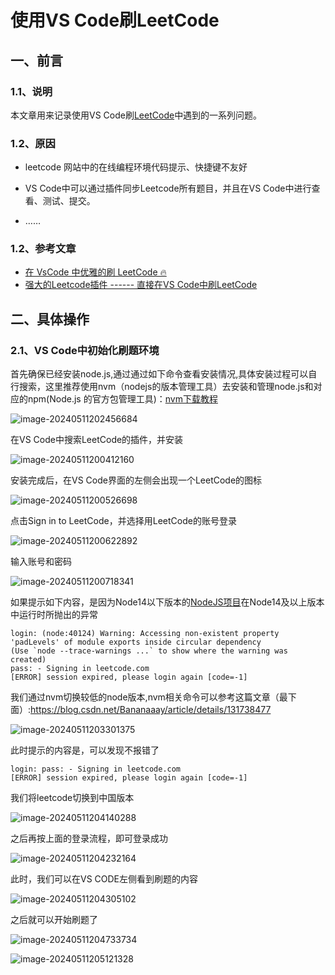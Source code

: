 # 使用VS Code刷LeetCode

## 一、前言

### 1.1、说明

本文章用来记录使用VS Code刷[LeetCode](https://leetcode.cn/)中遇到的一系列问题。

### 1.2、原因

- leetcode 网站中的在线编程环境代码提示、快捷键不友好
- VS Code中可以通过插件同步Leetcode所有题目，并且在VS Code中进行查看、测试、提交。

- ……

### 1.2、参考文章

- [在 VsCode 中优雅的刷 LeetCode 🔥](https://juejin.cn/post/7044565186656600072)
- [强大的Leetcode插件 ------ 直接在VS Code中刷LeetCode](https://blog.csdn.net/qq_45359288/article/details/124351804)

## 二、具体操作

### 2.1、VS Code中初始化刷题环境

首先确保已经安装node.js,通过通过如下命令查看安装情况,具体安装过程可以自行搜索，这里推荐使用nvm（nodejs的版本管理工具）去安装和管理node.js和对应的npm(Node.js 的官方包管理工具)：[nvm下载教程](https://www.cnblogs.com/gaozejie/p/10689742.html)

![image-20240511202456684](%E4%BD%BF%E7%94%A8VSCode%E5%88%B7LeetCode.assets/image-20240511202456684.png)

在VS Code中搜索LeetCode的插件，并安装

![image-20240511200412160](%E4%BD%BF%E7%94%A8VSCode%E5%88%B7LeetCode.assets/image-20240511200412160.png)

安装完成后，在VS Code界面的左侧会出现一个LeetCode的图标

![image-20240511200526698](%E4%BD%BF%E7%94%A8VSCode%E5%88%B7LeetCode.assets/image-20240511200526698.png)

点击Sign in to LeetCode，并选择用LeetCode的账号登录

![image-20240511200622892](%E4%BD%BF%E7%94%A8VSCode%E5%88%B7LeetCode.assets/image-20240511200622892.png)

输入账号和密码

![image-20240511200718341](%E4%BD%BF%E7%94%A8VSCode%E5%88%B7LeetCode.assets/image-20240511200718341.png)

如果提示如下内容，是因为Node14以下版本的[NodeJS项目](https://so.csdn.net/so/search?q=NodeJS项目&spm=1001.2101.3001.7020)在Node14及以上版本中运行时所抛出的异常

```
login: (node:40124) Warning: Accessing non-existent property 'padLevels' of module exports inside circular dependency
(Use `node --trace-warnings ...` to show where the warning was created)
pass: - Signing in leetcode.com
[ERROR] session expired, please login again [code=-1]
```

我们通过nvm切换较低的node版本,nvm相关命令可以参考这篇文章（最下面）:https://blog.csdn.net/Bananaaay/article/details/131738477

![image-20240511203301375](%E4%BD%BF%E7%94%A8VSCode%E5%88%B7LeetCode.assets/image-20240511203301375.png)

此时提示的内容是，可以发现不报错了

```
login: pass: - Signing in leetcode.com
[ERROR] session expired, please login again [code=-1]
```

我们将leetcode切换到中国版本

![image-20240511204140288](%E4%BD%BF%E7%94%A8VSCode%E5%88%B7LeetCode.assets/image-20240511204140288.png)

之后再按上面的登录流程，即可登录成功

![image-20240511204232164](%E4%BD%BF%E7%94%A8VSCode%E5%88%B7LeetCode.assets/image-20240511204232164.png)

此时，我们可以在VS CODE左侧看到刷题的内容

![image-20240511204305102](%E4%BD%BF%E7%94%A8VSCode%E5%88%B7LeetCode.assets/image-20240511204305102.png)

之后就可以开始刷题了

![image-20240511204733734](%E4%BD%BF%E7%94%A8VSCode%E5%88%B7LeetCode.assets/image-20240511204733734.png)

![image-20240511205121328](%E4%BD%BF%E7%94%A8VSCode%E5%88%B7LeetCode.assets/image-20240511205121328.png)